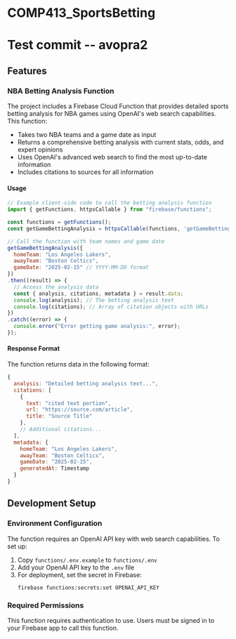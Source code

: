 # COMP413_SportsBetting

# Test commit -- avopra2

## Features

### NBA Betting Analysis Function

The project includes a Firebase Cloud Function that provides detailed sports betting analysis for NBA games using OpenAI's web search capabilities. This function:

- Takes two NBA teams and a game date as input
- Returns a comprehensive betting analysis with current stats, odds, and expert opinions
- Uses OpenAI's advanced web search to find the most up-to-date information
- Includes citations to sources for all information

#### Usage

```javascript
// Example client-side code to call the betting analysis function
import { getFunctions, httpsCallable } from "firebase/functions";

const functions = getFunctions();
const getGameBettingAnalysis = httpsCallable(functions, 'getGameBettingAnalysis');

// Call the function with team names and game date
getGameBettingAnalysis({
  homeTeam: "Los Angeles Lakers",
  awayTeam: "Boston Celtics",
  gameDate: "2025-02-15" // YYYY-MM-DD format
})
.then((result) => {
  // Access the analysis data
  const { analysis, citations, metadata } = result.data;
  console.log(analysis); // The betting analysis text
  console.log(citations); // Array of citation objects with URLs
})
.catch((error) => {
  console.error("Error getting game analysis:", error);
});
```

#### Response Format

The function returns data in the following format:

```javascript
{
  analysis: "Detailed betting analysis text...",
  citations: [
    {
      text: "cited text portion",
      url: "https://source.com/article",
      title: "Source Title"
    },
    // Additional citations...
  ],
  metadata: {
    homeTeam: "Los Angeles Lakers",
    awayTeam: "Boston Celtics",
    gameDate: "2025-02-15",
    generatedAt: Timestamp
  }
}
```

## Development Setup

### Environment Configuration

The function requires an OpenAI API key with web search capabilities. To set up:

1. Copy `functions/.env.example` to `functions/.env`
2. Add your OpenAI API key to the `.env` file
3. For deployment, set the secret in Firebase:
   ```
   firebase functions:secrets:set OPENAI_API_KEY
   ```

### Required Permissions

This function requires authentication to use. Users must be signed in to your Firebase app to call this function.